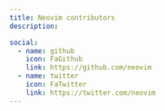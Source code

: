 ```yaml
---
title: Neovim contributors
description: 

social:
  - name: github
    icon: FaGithub
    link: https://github.com/neovim
  - name: twitter
    icon: FaTwitter
    link: https://twitter.com/neovim
---
```

